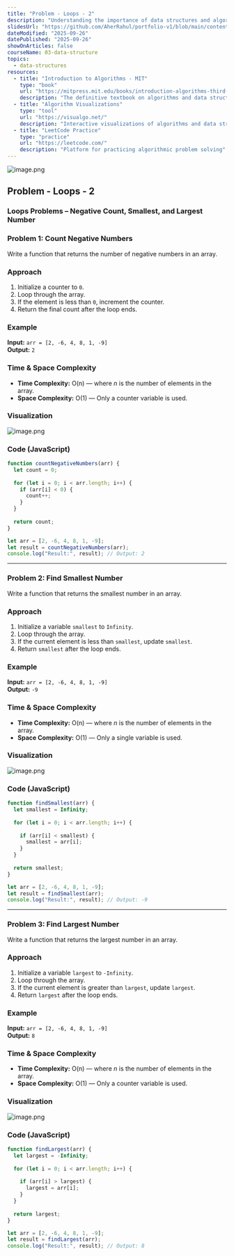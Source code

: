 ```yaml
---
title: "Problem - Loops - 2"
description: "Understanding the importance of data structures and algorithms in programming. Learn systematic problem-solving approaches, algorithmic thinking, and how DSA impacts software performance and efficiency."
slidesUrl: "https://github.com/AherRahul/portfolio-v1/blob/main/content/articles"
dateModified: "2025-09-26"
datePublished: "2025-09-26"
showOnArticles: false
courseName: 03-data-structure
topics:
  - data-structures
resources:
  - title: "Introduction to Algorithms - MIT"
    type: "book"
    url: "https://mitpress.mit.edu/books/introduction-algorithms-third-edition"
    description: "The definitive textbook on algorithms and data structures"
  - title: "Algorithm Visualizations"
    type: "tool"
    url: "https://visualgo.net/"
    description: "Interactive visualizations of algorithms and data structures"
  - title: "LeetCode Practice"
    type: "practice"
    url: "https://leetcode.com/"
    description: "Platform for practicing algorithmic problem solving"
---
```



![image.png](https://res.cloudinary.com/duojkrgue/image/upload/v1758777256/Portfolio/dsa/Data_Structure_and_algorithms_xibaur.png)

Problem - Loops - 2
----------------------

### Loops Problems – Negative Count, Smallest, and Largest Number

### Problem 1: Count Negative Numbers
Write a function that returns the number of negative numbers in an array.

### Approach
1. Initialize a counter to `0`.
2. Loop through the array.
3. If the element is less than `0`, increment the counter.
4. Return the final count after the loop ends.

### Example
**Input:** `arr = [2, -6, 4, 8, 1, -9]`  
**Output:** `2`

### Time & Space Complexity
- **Time Complexity:** O(n) — where *n* is the number of elements in the array.  
- **Space Complexity:** O(1) — Only a counter variable is used.

### Visualization
![image.png](https://res.cloudinary.com/duojkrgue/image/upload/v1759924407/Portfolio/dsa/images/00/8e32a025-205a-4ba0-ba7e-d71aa22aaba0.png)


### Code (JavaScript)
```javascript
function countNegativeNumbers(arr) {
  let count = 0;
  
  for (let i = 0; i < arr.length; i++) {
    if (arr[i] < 0) {
      count++;
    }
  }
  
  return count;
}

let arr = [2, -6, 4, 8, 1, -9];
let result = countNegativeNumbers(arr);
console.log("Result:", result); // Output: 2
```

---

### Problem 2: Find Smallest Number
Write a function that returns the smallest number in an array.

### Approach
1. Initialize a variable `smallest` to `Infinity`.
2. Loop through the array.
3. If the current element is less than `smallest`, update `smallest`.
4. Return `smallest` after the loop ends.

### Example
**Input:** `arr = [2, -6, 4, 8, 1, -9]`  
**Output:** `-9`

### Time & Space Complexity
- **Time Complexity:** O(n) — where *n* is the number of elements in the array.  
- **Space Complexity:** O(1) — Only a single variable is used.

### Visualization
![image.png](https://res.cloudinary.com/duojkrgue/image/upload/v1759924462/Portfolio/dsa/images/00/b9eb4fb6-7257-4bb4-b783-c86c655555bd.png)


### Code (JavaScript)
```javascript
function findSmallest(arr) {
  let smallest = Infinity;
  
  for (let i = 0; i < arr.length; i++) {
    
    if (arr[i] < smallest) {
      smallest = arr[i];
    }
  }
  
  return smallest;
}

let arr = [2, -6, 4, 8, 1, -9];
let result = findSmallest(arr);
console.log("Result:", result); // Output: -9
```

---

### Problem 3: Find Largest Number
Write a function that returns the largest number in an array.

### Approach
1. Initialize a variable `largest` to `-Infinity`.
2. Loop through the array.
3. If the current element is greater than `largest`, update `largest`.
4. Return `largest` after the loop ends.

### Example
**Input:** `arr = [2, -6, 4, 8, 1, -9]`  
**Output:** `8`

### Time & Space Complexity
- **Time Complexity:** O(n) — where *n* is the number of elements in the array.  
- **Space Complexity:** O(1) — Only a counter variable is used.

### Visualization
![image.png](https://res.cloudinary.com/duojkrgue/image/upload/v1759924497/Portfolio/dsa/images/00/e7bbd40b-14d8-4437-849b-be4b02a1e235.png)


### Code (JavaScript)
```javascript
function findLargest(arr) {
  let largest = -Infinity;
  
  for (let i = 0; i < arr.length; i++) {
    
    if (arr[i] > largest) {
      largest = arr[i];
    }
  }
  
  return largest;
}

let arr = [2, -6, 4, 8, 1, -9];
let result = findLargest(arr);
console.log("Result:", result); // Output: 8
```

